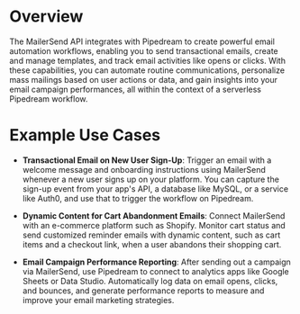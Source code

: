 # Overview

The MailerSend API integrates with Pipedream to create powerful email automation workflows, enabling you to send transactional emails, create and manage templates, and track email activities like opens or clicks. With these capabilities, you can automate routine communications, personalize mass mailings based on user actions or data, and gain insights into your email campaign performances, all within the context of a serverless Pipedream workflow.

# Example Use Cases

- **Transactional Email on New User Sign-Up**: Trigger an email with a welcome message and onboarding instructions using MailerSend whenever a new user signs up on your platform. You can capture the sign-up event from your app's API, a database like MySQL, or a service like Auth0, and use that to trigger the workflow on Pipedream.

- **Dynamic Content for Cart Abandonment Emails**: Connect MailerSend with an e-commerce platform such as Shopify. Monitor cart status and send customized reminder emails with dynamic content, such as cart items and a checkout link, when a user abandons their shopping cart.

- **Email Campaign Performance Reporting**: After sending out a campaign via MailerSend, use Pipedream to connect to analytics apps like Google Sheets or Data Studio. Automatically log data on email opens, clicks, and bounces, and generate performance reports to measure and improve your email marketing strategies.
